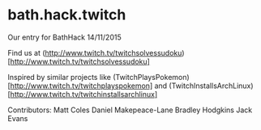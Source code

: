 # bath.hack.twitch

Our entry for BathHack 14/11/2015

Find us at (http://www.twitch.tv/twitchsolvessudoku)[http://www.twitch.tv/twitchsolvessudoku]

Inspired by similar projects like (TwitchPlaysPokemon)[http://www.twitch.tv/twitchplayspokemon] and (TwitchInstallsArchLinux)[http://www.twitch.tv/twitchinstallsarchlinux]

Contributors:
Matt Coles
Daniel Makepeace-Lane
Bradley Hodgkins
Jack Evans

